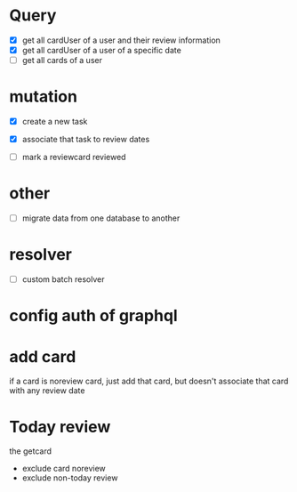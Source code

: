 # Query

- [x] get all cardUser of a user and their review information
- [x] get all cardUser of a user of a specific date
- [ ] get all cards of a user

# mutation

- [x] create a new task 
- [x] associate that task to review dates
- [ ] mark a reviewcard reviewed


# other

- [ ] migrate data from one database to another

# resolver

- [ ] custom batch resolver

# config auth of graphql


# add card

if a card is noreview card,
just add that card, but doesn't associate that card with any review date

# Today review

the getcard

- exclude card noreview
- exclude non-today review




